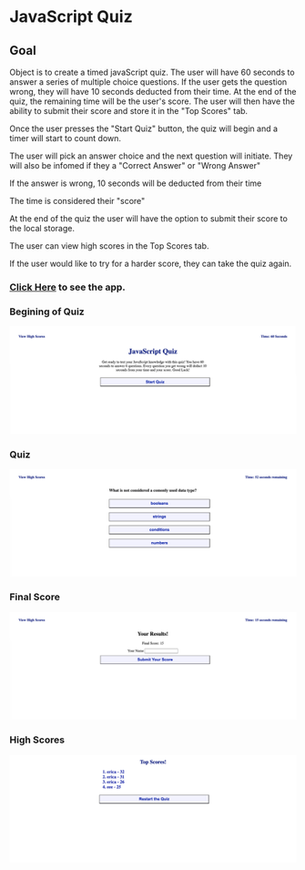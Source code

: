 # JavaScript Quiz

## Goal
Object is to create a timed javaScript quiz. The user will have 60 seconds to answer a series of multiple choice questions. If the user gets the question wrong, they will have 10 seconds deducted from their time. At the end of the quiz, the remaining time will be the user's score. The user will then have the ability to submit their score and store it in the "Top Scores" tab. 


 Once the user presses the "Start Quiz" button, the quiz will begin and a timer will start to count down. 

 The user will pick an answer choice and the next question will initiate. They will also be infomed if they a "Correct Answer" or "Wrong Answer"

 If the answer is wrong, 10 seconds will be deducted from their time

The time is considered their "score"

At the end of the quiz the user will have the option to submit their score to the local storage. 

The user can view high scores in the Top Scores tab.

If the user would like to try for a harder score, they can take the quiz again.

### [Click Here](https://ericasiegel.github.io/javaScript-quiz/) to see the app.

### Begining of Quiz
![Start Page](./assets/images/image1.png)

### Quiz
![Quiz](./assets/images/image2.png)

### Final Score
![Final Score](./assets/images/image3.png)

### High Scores
![High Scores](./assets/images/image4.png)



